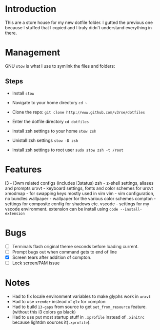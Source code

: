 # Introduction
This are a store house for my new dotfile folder. I gutted the previous one because I stuffed that I copied and I truly didn't understand everything in there.

# Management
GNU `stow` is what I use  to symlink the files and folders:

## Steps
- Install `stow`
- Navigate to your home directory
`cd ~`

- Clone the repo:
`git clone http://www.github.com/v3rse/dotfiles`

- Enter the dotfile directory
`cd dotfiles`

- Install zsh settings to your home
`stow zsh`

- Unistall zsh settings
`stow -D zsh`

- Install zsh settings to root user
`sudo stow zsh -t /root`

# Features
i3  - i3wm related configs (includes i3status)
zsh - z-shell settings, aliases and prompts
urxvt - keyboard settings, fonts and color schemes for urxvt
xmodmap - for swapping keys mostly used in vim
vim - vim configuration, no bundles
wallpaper - wallpaper for the various color schemes
compton - settings for composite config for shadows etc.
vscode - settings for my vscode environment. extension can be install using `code --install-extension`

# Bugs
- [ ] Terminals flash original theme seconds before loading current.
- [ ] Prompt bugs out when command gets to end of line
- [x] Screen tears after addition of compton.
- [ ] Lock screen/PAM issue

# Notes
- Had to fix locale environment variables to make glyphs work in `urxvt`
- Had to use `xrender` instead of `glx` for compton
- Had to build `13-gaps` from source to get `set_from_resource` feature.(without this i3 colors go black)
- Had to use put most startup stuff in `.xprofile` instead of `.xinitrc` because lightdm sources it(`.xprofile`).

